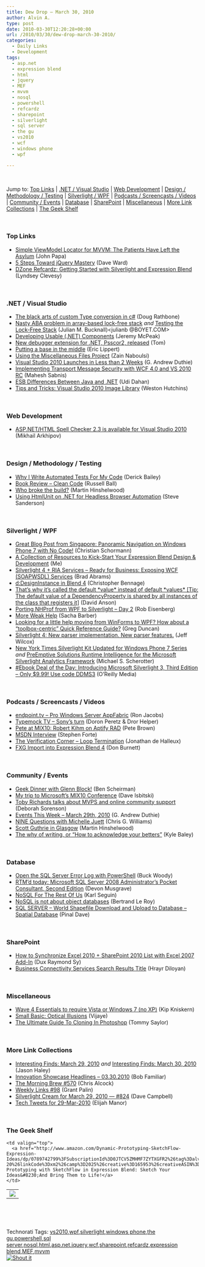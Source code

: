 ```yaml
---
title: Dew Drop – March 30, 2010
author: Alvin A.
type: post
date: 2010-03-30T12:20:28+00:00
url: /2010/03/30/dew-drop-march-30-2010/
categories:
  - Daily Links
  - Development
tags:
  - asp.net
  - expression blend
  - html
  - jquery
  - MEF
  - mvvm
  - nosql
  - powershell
  - refcardz
  - sharepoint
  - silverlight
  - sql server
  - the gu
  - vs2010
  - wcf
  - windows phone
  - wpf

---
```

&#160;

Jump to: [Top Links][1] | [.NET / Visual Studio][2] | [Web Development][3] | [Design / Methodology / Testing][4] | [Silverlight / WPF][5] | [Podcasts / Screencasts / Videos][6] | [Community / Events][7] | [Database][8] | [SharePoint][9] | [Miscellaneous][10] | [More Link Collections][11] | [The Geek Shelf][12] 

&#160;

### <a name="top"></a>Top Links

  * [Simple ViewModel Locator for MVVM: The Patients Have Left the Asylum][13] (John Papa)
  * [5 Steps Toward jQuery Mastery][14] (Dave Ward)
  * [DZone Refcardz: Getting Started with Silverlight and Expression Blend][15] (Lyndsey Clevesy)

&#160;

### <a name="dotnet"></a>.NET / Visual Studio

  * [The black arts of custom Type conversion in c#][16] (Doug Rathbone)
  * [Nasty ABA problem in array-based lock-free stack][17] _and_ [Testing the Lock-Free Stack][18] (Julian M. Bucknall)<julianb @BOYET.COM>
  * [Developing Usable (.NET) Components][19] (Jeremy McPeak)
  * [New debugger extension for .NET, Psscor2, released][20] (Tom)
  * [Putting a base in the middle][21] (Eric Lippert)
  * [Using the Miscellaneous Files Project][22] (Zain Naboulsi)
  * [Visual Studio 2010 Launches in Less than 2 Weeks][23] (G. Andrew Duthie)
  * [Implementing Transport Message Security with WCF 4.0 and VS 2010 RC][24] (Mahesh Sabnis)
  * [ESB Differences Between Java and .NET][25] (Udi Dahan)
  * [Tips and Tricks: Visual Studio 2010 Image Library][26] (Weston Hutchins)

&#160;

### <a name="web"></a>Web Development

  * [ASP.NET/HTML Spell Checker 2.3 is available for Visual Studio 2010][27] (Mikhail Arkhipov)

&#160;

### <a name="design"></a>Design / Methodology / Testing

  * [Why I Write Automated Tests For My Code][28] (Derick Bailey)
  * [Book Review – Clean Code][29] (Russell Ball)
  * [Who broke the build?][30] (Martin Hinshelwood)
  * [Using HtmlUnit on .NET for Headless Browser Automation][31] (Steve Sanderson)

&#160;

### <a name="silverlight"></a>Silverlight / WPF

  * [Great Blog Post from Singapore: Panoramic Navigation on Windows Phone 7 with No Code!][32] (Christian Schormann)
  * [A Collection of Resources to Kick-Start Your Expression Blend Design & Development][33] (Me)
  * [Silverlight 4 + RIA Services &#8211; Ready for Business: Exposing WCF (SOAPWSDL) Services][34] (Brad Abrams)
  * [d:DesignInstance in Blend 4][35] (Christopher Bennage)
  * [That&#8217;s why it&#8217;s called the default \*value\* instead of default \*values\* [Tip: The default value of a DependencyProperty is shared by all instances of the class that registers it]][36] (David Anson)
  * [Porting NHProf from WPF to Silverlight &#8211; Day 2][37] (Rob Eisenberg)
  * [More Weak Help][38] (Sacha Barber)
  * [Looking for a little help moving from WinForms to WPF? How about a “toolbox-centric” Quick Reference Guide?][39] (Greg Duncan)
  * [Silverlight 4: New parser implementation. New parser features.][40] (Jeff Wilcox)
  * [New York Times Silverlight Kit Updated for Windows Phone 7 Series][41] _and_&#160;[PreEmptive Solutions Runtime Intelligence for the Microsoft Silverlight Analytics Framework][42] (Michael S. Scherotter)
  * [#Ebook Deal of the Day: Introducing Microsoft Silverlight 3, Third Edition &#8211; Only $9.99! Use code DDMS3][43] (O&#8217;Reilly Media)

&#160;

### <a name="podcasts"></a>Podcasts / Screencasts / Videos

  * [endpoint.tv &#8211; Pro Windows Server AppFabric][44] (Ron Jacobs)
  * [Typemock TV &#8211; Sony&#8217;s turn][45] (Doron Peretz & Dror Helper)
  * [Pete at MIX10: Robert Kihm on Aptify RAD][46] (Pete Brown)
  * [MSDN Interview][47] (Stephen Forte)
  * [The Verification Corner &#8211; Loop Termination][48] (Jonathan de Halleux)
  * [FXG Import into Expression Blend 4][49] (Don Burnett)

&#160;

### <a name="events"></a>Community / Events

  * [Geek Dinner with Glenn Block!][50] (Ben Scheirman)
  * [My trip to Microsoft’s MIX10 Conference][51] (Dave Isbitski)
  * [Toby Richards talks about MVPS and online community support][52] (Deborah Sorenson)
  * [Events This Week – March 29th, 2010][53] (G. Andrew Duthie)
  * [NINE Questions with Michelle Juett][54] (Chris G. Williams)
  * [Scott Guthrie in Glasgow][55] (Martin Hinshelwood)
  * [The why of writing, or “How to acknowledge your betters”][56] (Kyle Baley)

&#160;

### <a name="db"></a>Database

  * [Open the SQL Server Error Log with PowerShell][57] (Buck Woody)
  * [RTM’d today: Microsoft SQL Server 2008 Administrator’s Pocket Consultant, Second Edition][58] (Devon Musgrave)
  * [NoSQL For The Rest Of Us][59] (Karl Seguin)
  * [NoSQL is not about object databases][60] (Bertrand Le Roy)
  * [SQL SERVER – World Shapefile Download and Upload to Database – Spatial Database][61] (Pinal Dave)

&#160;

### <a name="sp"></a>SharePoint

  * [How to Synchronize Excel 2010 + SharePoint 2010 List with Excel 2007 Add-In][62] (Dux Raymond Sy)
  * [Business Connectivity Services Search Results Title][63] (Hrayr Diloyan)

&#160;

### <a name="misc"></a>Miscellaneous

  * [Wave 4 Essentials to require Vista or Windows 7 (no XP)][64] (Kip Kniskern)
  * [Small Basic: Optical Illusions][65] (Vijaye)
  * [The Ultimate Guide To Cloning In Photoshop][66] (Tommy Saylor)

&#160;

### <a name="links"></a>More Link Collections

  * [Interesting Finds: March 29, 2010][67] _and_&#160;[Interesting Finds: March 30, 2010][68] (Jason Haley)
  * [Innovation Showcase Headlines – 03.30.2010][69] (Bob Familiar)
  * [The Morning Brew #570][70] (Chris Alcock)
  * [Weekly Links #98][71] (Grant Palin)
  * [Silverlight Cream for March 29, 2010 &#8212; #824][72] (Dave Campbell)
  * [Tech Tweets for 29-Mar-2010][73] (Elijah Manor)

&#160;

### <a name="shelf"></a>The Geek Shelf

<table border="0" cellspacing="0" cellpadding="0">
  <tr>
    <td>
      <img data-recalc-dims="1" decoding="async" src="https://i0.wp.com/ecx.images-amazon.com/images/I/51wjXqKy7xL._SL160_.jpg?w=660" />
    </td>
    
    <td valign="top">
      <a href="http://www.amazon.com/Dynamic-Prototyping-SketchFlow-Expression-Ideas/dp/0789742799%3FSubscriptionId%3D0JTCV5ZMHMF7ZYTXGFR2%26tag%3Dalvinashcraft-20%26linkCode%3Dxm2%26camp%3D2025%26creative%3D165953%26creativeASIN%3D0789742799">Dynamic Prototyping with SketchFlow in Expression Blend: Sketch Your Ideas&#8230;And Bring Them to Life!</a>
    </td>
  </tr>
</table>

&#160;

<div style="padding-bottom: 0px; margin: 0px; padding-left: 0px; padding-right: 0px; display: inline; float: none; padding-top: 0px" id="scid:C16BAC14-9A3D-4c50-9394-FBFEF7A93539:319ef307-2b2a-40cd-a8b6-611ef429e0f3" class="wlWriterSmartContent">
  <!--dotnetkickit-->
</div>

&#160;

<div style="padding-bottom: 0px; margin: 0px; padding-left: 0px; padding-right: 0px; display: inline; float: none; padding-top: 0px" id="scid:0767317B-992E-4b12-91E0-4F059A8CECA8:80e6f9ab-1bf6-442c-ac58-df8d13aefb76" class="wlWriterSmartContent">
  Technorati Tags: <a href="http://technorati.com/tags/vs2010" rel="tag">vs2010</a>,<a href="http://technorati.com/tags/wpf" rel="tag">wpf</a>,<a href="http://technorati.com/tags/silverlight" rel="tag">silverlight</a>,<a href="http://technorati.com/tags/windows+phone" rel="tag">windows phone</a>,<a href="http://technorati.com/tags/the+gu" rel="tag">the gu</a>,<a href="http://technorati.com/tags/powershell" rel="tag">powershell</a>,<a href="http://technorati.com/tags/sql+server" rel="tag">sql server</a>,<a href="http://technorati.com/tags/nosql" rel="tag">nosql</a>,<a href="http://technorati.com/tags/html" rel="tag">html</a>,<a href="http://technorati.com/tags/asp.net" rel="tag">asp.net</a>,<a href="http://technorati.com/tags/jquery" rel="tag">jquery</a>,<a href="http://technorati.com/tags/wcf" rel="tag">wcf</a>,<a href="http://technorati.com/tags/sharepoint" rel="tag">sharepoint</a>,<a href="http://technorati.com/tags/refcardz" rel="tag">refcardz</a>,<a href="http://technorati.com/tags/expression+blend" rel="tag">expression blend</a>,<a href="http://technorati.com/tags/MEF" rel="tag">MEF</a>,<a href="http://technorati.com/tags/mvvm" rel="tag">mvvm</a>
</div>

<div class="wlWriterHeaderFooter" style="margin:0px; padding:0px 0px 0px 0px;">
  <div class="shoutIt">
    <a rev="vote-for" href="http://dotnetshoutout.com/Submit?url=http%3a%2f%2fwww.alvinashcraft.com%2f2010%2f03%2f30%2fdew-drop-march-30-2010%2f&title=Dew+Drop+-+March+30%2c+2010"><img decoding="async" alt="Shout it" src="http://dotnetshoutout.com/image.axd?url=https://morningdew-bpc6g3a0fgaxdxcu.eastus2-01.azurewebsites.net/2010/03/30/dew-drop-march-30-2010/" style="border:0px" /></a>
  </div>
</div>

 [1]: https://morningdew-bpc6g3a0fgaxdxcu.eastus2-01.azurewebsites.net/#top
 [2]: https://morningdew-bpc6g3a0fgaxdxcu.eastus2-01.azurewebsites.net/#dotnet
 [3]: https://morningdew-bpc6g3a0fgaxdxcu.eastus2-01.azurewebsites.net/#web
 [4]: https://morningdew-bpc6g3a0fgaxdxcu.eastus2-01.azurewebsites.net/#design
 [5]: https://morningdew-bpc6g3a0fgaxdxcu.eastus2-01.azurewebsites.net/#silverlight
 [6]: https://morningdew-bpc6g3a0fgaxdxcu.eastus2-01.azurewebsites.net/#podcasts
 [7]: https://morningdew-bpc6g3a0fgaxdxcu.eastus2-01.azurewebsites.net/#events
 [8]: https://morningdew-bpc6g3a0fgaxdxcu.eastus2-01.azurewebsites.net/#db
 [9]: https://morningdew-bpc6g3a0fgaxdxcu.eastus2-01.azurewebsites.net/#sp
 [10]: https://morningdew-bpc6g3a0fgaxdxcu.eastus2-01.azurewebsites.net/#misc
 [11]: https://morningdew-bpc6g3a0fgaxdxcu.eastus2-01.azurewebsites.net/#links
 [12]: https://morningdew-bpc6g3a0fgaxdxcu.eastus2-01.azurewebsites.net/#shelf
 [13]: http://feedproxy.google.com/~r/JohnPapa/~3/uGf88ZL5yAU/
 [14]: http://feedproxy.google.com/~r/Encosia/~3/2fA1kXUlqKo/
 [15]: http://feeds.dzone.com/~r/zones/dotnet/~3/XIFIZ8CDBDo/getting-started-silverlight
 [16]: http://www.diaryofaninja.com/blog/2010/03/24/the-black-arts-of-custom-type-conversion-in-c
 [17]: http://blog.boyet.com/blog/blog/nasty-aba-problem-in-array-based-lock-free-stack/
 [18]: http://feeds.dzone.com/~r/zones/dotnet/~3/t1tqGHDvii0/testing-lock-free-stack
 [19]: http://net.tutsplus.com/tutorials/asp-net/developing-usable-net-components/
 [20]: http://blogs.msdn.com/tom/archive/2010/03/29/new-debugger-extension-for-net-psscor2-released.aspx
 [21]: http://blogs.msdn.com/ericlippert/archive/2010/03/29/putting-a-base-in-the-middle.aspx
 [22]: http://feedproxy.google.com/~r/zainnab/~3/KsDowsYdcxc/using-the-miscellaneous-files-project-vstipproj0012.aspx
 [23]: http://blogs.msdn.com/gduthie/archive/2010/03/29/visual-studio-2010-launches-in-less-than-2-weeks.aspx
 [24]: http://feedproxy.google.com/~r/netCurryRecentArticles/~3/YdXaFvSwbxY/ShowArticle.aspx
 [25]: http://feedproxy.google.com/~r/UdiDahan-TheSoftwareSimplist/~3/23MZ92B10H8/
 [26]: http://blogs.msdn.com/visualstudio/archive/2010/03/29/tips-and-tricks-visual-studio-2010-image-library.aspx
 [27]: http://blogs.msdn.com/webdevtools/archive/2010/03/29/asp-net-html-spell-checker-2-3-is-available-for-visual-studio-2010.aspx
 [28]: http://feedproxy.google.com/~r/LosTechies/~3/Df6XR4cTP1Q/why-i-write-automated-tests-for-my-code.aspx
 [29]: http://feedproxy.google.com/~r/caffeinatedcoder/ProY/~3/hL1i9Owd5vw/
 [30]: http://feedproxy.google.com/~r/MartinHinshelwood/~3/9WgX_7qvuWg/who-broke-the-build.aspx
 [31]: http://feeds.codeville.net/~r/SteveCodeville/~3/CFpn76VhqFI/
 [32]: http://electricbeach.org/?p=609
 [33]: http://feeds.dzone.com/~r/zones/dotnet/~3/xxag_Scj39k/collection-resources-kick
 [34]: http://blogs.msdn.com/brada/archive/2010/03/29/silverlight-4-ria-services-ready-for-business-exposing-wcf-wsdl-services.aspx
 [35]: http://feedproxy.google.com/~r/Devlicious/~3/l9RAWAn961Y/d-designinstance-in-blend-4.aspx
 [36]: http://blogs.msdn.com/delay/archive/2010/03/29/that-s-why-it-s-called-the-default-value-instead-of-default-values-tip-the-default-value-of-a-dependencyproperty-is-shared-by-all-instances-of-the-class-that-registers-it.aspx
 [37]: http://feedproxy.google.com/~r/Devlicious/~3/Xqvu7DZTY2U/porting-nhprof-from-wpf-to-silverlight-day-2.aspx
 [38]: http://sachabarber.net/?p=700
 [39]: http://coolthingoftheday.blogspot.com/2010/03/looking-for-little-help-moving-from.html
 [40]: http://www.jeff.wilcox.name/2010/03/silverlight4-new-parser/
 [41]: http://feedproxy.google.com/~r/Synergist/~3/fUy4F52RyZE/new-york-times-silverlight-kit-updated-for-windows-phone-7-series.aspx
 [42]: http://feedproxy.google.com/~r/Synergist/~3/oxn3ajqs4ZY/preemptive-solutions-runtime-intelligence-for-the-microsoft-silverlight-analytics-framework.aspx
 [43]: http://feeds.oreilly.com/~r/oreilly/news/~3/8SHyjPRSCv0/
 [44]: http://channel9.msdn.com/shows/Endpoint/endpointtv-Pro-Windows-Server-AppFabric/
 [45]: http://site.typemock.com/this-week-in-test/2010/3/29/typemock-tv-sonys-turn.html
 [46]: http://channel9.msdn.com/posts/Psychlist1972/Pete-at-MIX10-Robert-Kihm-on-Aptify-RAD/
 [47]: http://feedproxy.google.com/~r/StephenFortesBlog/~3/OY9HDpHFBAE/PermaLink,guid,1c177a28-fd60-46e2-b7d9-16dd052acf95.aspx
 [48]: http://channel9.msdn.com/posts/Peli/The-Verification-Corner-Loop-Termination/
 [49]: http://feedproxy.google.com/~r/d4dotnet/~3/KFB7obOxRm4/post.aspx
 [50]: http://feedproxy.google.com/~r/flux88/~3/Fq1sDWnHZKg/
 [51]: http://blogs.msdn.com/davedev/archive/2010/03/30/my-trip-to-microsoft-s-mix10-conference.aspx
 [52]: http://blogs.msdn.com/mvpawardprogram/archive/2010/03/29/toby-richards-talks-about-mvps-and-online-community-support.aspx
 [53]: http://blogs.msdn.com/gduthie/archive/2010/03/29/events-this-week-march-29th-2010.aspx
 [54]: http://ninequestions.net/archive/2010/03/29/nine-questions-with-michelle-juett.aspx
 [55]: http://feedproxy.google.com/~r/MartinHinshelwood/~3/_FlvdyNgWw0/scott-guthrie-in-glasgow.aspx
 [56]: http://codebetter.com/blogs/kyle.baley/archive/2010/03/29/the-why-of-writing-or-how-to-acknowledge-your-betters.aspx
 [57]: http://blogs.msdn.com/buckwoody/archive/2010/03/29/open-the-sql-server-error-log-with-powershell.aspx
 [58]: http://blogs.msdn.com/microsoft_press/archive/2010/03/29/rtm-d-today-microsoft-sql-server-2008-administrator-s-pocket-consultant-second-edition.aspx
 [59]: http://codebetter.com/blogs/karlseguin/archive/2010/03/29/nosql-for-the-rest-of-us.aspx
 [60]: http://weblogs.asp.net/bleroy/archive/2010/03/29/nosql-is-not-about-object-databases.aspx
 [61]: http://blog.sqlauthority.com/2010/03/30/sql-server-world-shapefile-download-and-upload-to-database-spatial-database/
 [62]: http://feedproxy.google.com/~r/Meetdux/~3/5hh8qOT-J3Q/Sync-Excel-SharePoint-2010.aspx
 [63]: http://lightningtools.com/blog/archive/2010/03/29/business-connectivity-services-search-results-title.aspx
 [64]: http://feedproxy.google.com/~r/liveside/~3/r2Vze8YD3as/wave-4-essentials-to-require-vista-or-windows-7-no-xp.aspx
 [65]: http://blogs.msdn.com/smallbasic/archive/2010/03/29/optical-illusions.aspx
 [66]: http://www.smashingmagazine.com/2010/03/30/the-ultimate-guide-to-cloning-in-photoshop/
 [67]: http://jasonhaley.com/blog/post.aspx?id=bd8d8d42-6466-40f1-8d9a-efaccca3bdc6
 [68]: http://jasonhaley.com/blog/post.aspx?id=74a409e8-bc70-42e1-91d1-7ed466ab6a37
 [69]: http://feedproxy.google.com/~r/msdn/bobfamiliar/~3/YcmSnl5DD4g/innovation-showcase-headlines-03-30-2010.aspx
 [70]: http://feedproxy.google.com/~r/ReflectivePerspective/~3/hjEhezUTzFE/
 [71]: http://grantpalin.com/2010/03/28/weekly-links-98/
 [72]: http://geekswithblogs.net/WynApseTechnicalMusings/archive/2010/03/29/138983.aspx
 [73]: http://elijahmanor.com/webdevdotnet/post.aspx?id=b207482e-b4b7-4b87-b364-81670911ddc4